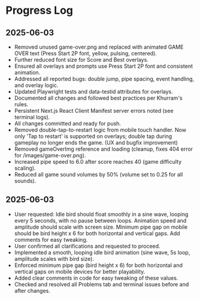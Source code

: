 # Progress Log

## 2025-06-03
- Removed unused game-over.png and replaced with animated GAME OVER text (Press Start 2P font, yellow, pulsing, centered).
- Further reduced font size for Score and Best overlays.
- Ensured all overlays and prompts use Press Start 2P font and consistent animation.
- Addressed all reported bugs: double jump, pipe spacing, event handling, and overlay logic.
- Updated Playwright tests and data-testid attributes for overlays.
- Documented all changes and followed best practices per Khurram's rules.
- Persistent Next.js React Client Manifest server errors noted (see terminal logs).
- All changes committed and ready for push.
- Removed double-tap-to-restart logic from mobile touch handler. Now only 'Tap to restart' is supported on overlays; double tap during gameplay no longer ends the game. (UX and bugfix improvement)
- Removed gameOverImg reference and loading (cleanup, fixes 404 error for /images/game-over.png).
- Increased pipe speed to 6.0 after score reaches 40 (game difficulty scaling).
- Reduced all game sound volumes by 50% (volume set to 0.25 for all sounds).

## 2025-06-03
- User requested: Idle bird should float smoothly in a sine wave, looping every 5 seconds, with no pause between loops. Animation speed and amplitude should scale with screen size. Minimum pipe gap on mobile should be bird height x 6 for both horizontal and vertical gaps. Add comments for easy tweaking.
- User confirmed all clarifications and requested to proceed.
- Implemented a smooth, looping idle bird animation (sine wave, 5s loop, amplitude scales with bird size).
- Enforced minimum pipe gap (bird height x 6) for both horizontal and vertical gaps on mobile devices for better playability.
- Added clear comments in code for easy tweaking of these values.
- Checked and resolved all Problems tab and terminal issues before and after changes. 